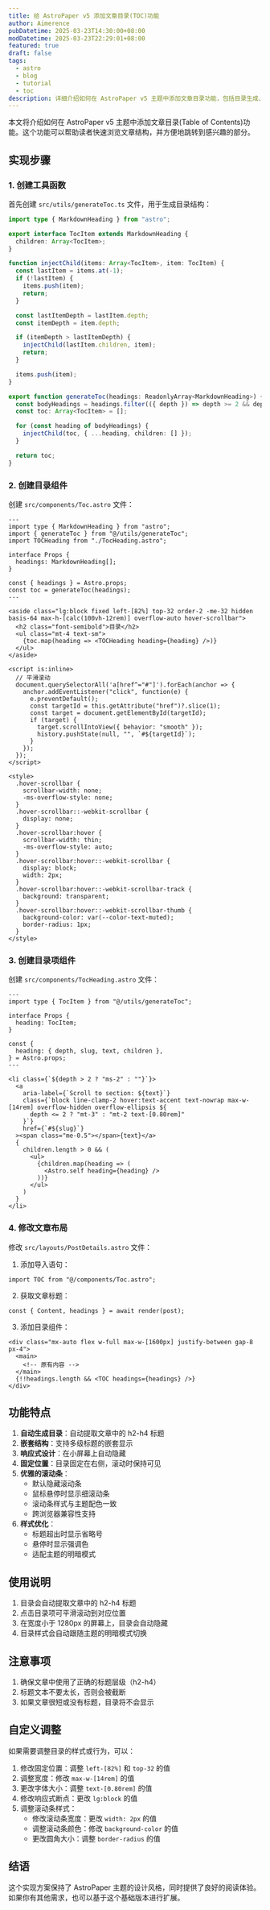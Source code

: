 ```yaml
---
title: 给 AstroPaper v5 添加文章目录(TOC)功能
author: Aimerence
pubDatetime: 2025-03-23T14:30:00+08:00
modDatetime: 2025-03-23T22:29:01+08:00
featured: true
draft: false
tags:
  - astro
  - blog
  - tutorial
  - toc
description: 详细介绍如何在 AstroPaper v5 主题中添加文章目录功能，包括目录生成、样式设置和主题适配。
---
```


本文将介绍如何在 AstroPaper v5 主题中添加文章目录(Table of Contents)功能。这个功能可以帮助读者快速浏览文章结构，并方便地跳转到感兴趣的部分。

## 实现步骤

### 1. 创建工具函数

首先创建 `src/utils/generateToc.ts` 文件，用于生成目录结构：

```typescript
import type { MarkdownHeading } from "astro";

export interface TocItem extends MarkdownHeading {
  children: Array<TocItem>;
}

function injectChild(items: Array<TocItem>, item: TocItem) {
  const lastItem = items.at(-1);
  if (!lastItem) {
    items.push(item);
    return;
  }

  const lastItemDepth = lastItem.depth;
  const itemDepth = item.depth;

  if (itemDepth > lastItemDepth) {
    injectChild(lastItem.children, item);
    return;
  }

  items.push(item);
}

export function generateToc(headings: ReadonlyArray<MarkdownHeading>) {
  const bodyHeadings = headings.filter(({ depth }) => depth >= 2 && depth <= 4);
  const toc: Array<TocItem> = [];

  for (const heading of bodyHeadings) {
    injectChild(toc, { ...heading, children: [] });
  }

  return toc;
}
```

### 2. 创建目录组件

创建 `src/components/Toc.astro` 文件：

```astro
---
import type { MarkdownHeading } from "astro";
import { generateToc } from "@/utils/generateToc";
import TOCHeading from "./TocHeading.astro";

interface Props {
  headings: MarkdownHeading[];
}

const { headings } = Astro.props;
const toc = generateToc(headings);
---

<aside class="lg:block fixed left-[82%] top-32 order-2 -me-32 hidden basis-64 max-h-[calc(100vh-12rem)] overflow-auto hover-scrollbar">
  <h2 class="font-semibold">目录</h2>
  <ul class="mt-4 text-sm">
    {toc.map(heading => <TOCHeading heading={heading} />)}
  </ul>
</aside>

<script is:inline>
  // 平滑滚动
  document.querySelectorAll('a[href^="#"]').forEach(anchor => {
    anchor.addEventListener("click", function(e) {
      e.preventDefault();
      const targetId = this.getAttribute("href")?.slice(1);
      const target = document.getElementById(targetId);
      if (target) {
        target.scrollIntoView({ behavior: "smooth" });
        history.pushState(null, "", `#${targetId}`);
      }
    });
  });
</script>

<style>
  .hover-scrollbar {
    scrollbar-width: none;
    -ms-overflow-style: none;
  }
  .hover-scrollbar::-webkit-scrollbar {
    display: none;
  }
  .hover-scrollbar:hover {
    scrollbar-width: thin;
    -ms-overflow-style: auto;
  }
  .hover-scrollbar:hover::-webkit-scrollbar {
    display: block;
    width: 2px;
  }
  .hover-scrollbar:hover::-webkit-scrollbar-track {
    background: transparent;
  }
  .hover-scrollbar:hover::-webkit-scrollbar-thumb {
    background-color: var(--color-text-muted);
    border-radius: 1px;
  }
</style>
```

### 3. 创建目录项组件

创建 `src/components/TocHeading.astro` 文件：

```astro
---
import type { TocItem } from "@/utils/generateToc";

interface Props {
  heading: TocItem;
}

const {
  heading: { depth, slug, text, children },
} = Astro.props;
---

<li class={`${depth > 2 ? "ms-2" : ""}`}>
  <a
    aria-label={`Scroll to section: ${text}`}
    class={`block line-clamp-2 hover:text-accent text-nowrap max-w-[14rem] overflow-hidden overflow-ellipsis ${
      depth <= 2 ? "mt-3" : "mt-2 text-[0.80rem]"
    }`}
    href={`#${slug}`}
  ><span class="me-0.5"></span>{text}</a>
  {
    children.length > 0 && (
      <ul>
        {children.map(heading => (
          <Astro.self heading={heading} />
        ))}
      </ul>
    )
  }
</li>
```

### 4. 修改文章布局

修改 `src/layouts/PostDetails.astro` 文件：

1. 添加导入语句：
```astro
import TOC from "@/components/Toc.astro";
```

2. 获取文章标题：
```astro
const { Content, headings } = await render(post);
```

3. 添加目录组件：
```astro
<div class="mx-auto flex w-full max-w-[1600px] justify-between gap-8 px-4">
  <main>
    <!-- 原有内容 -->
  </main>
  {!!headings.length && <TOC headings={headings} />}
</div>
```

## 功能特点

1. **自动生成目录**：自动提取文章中的 h2-h4 标题
2. **嵌套结构**：支持多级标题的嵌套显示
3. **响应式设计**：在小屏幕上自动隐藏
4. **固定位置**：目录固定在右侧，滚动时保持可见
5. **优雅的滚动条**：
   - 默认隐藏滚动条
   - 鼠标悬停时显示细滚动条
   - 滚动条样式与主题配色一致
   - 跨浏览器兼容性支持
6. **样式优化**：
   - 标题超出时显示省略号
   - 悬停时显示强调色
   - 适配主题的明暗模式

## 使用说明

1. 目录会自动提取文章中的 h2-h4 标题
2. 点击目录项可平滑滚动到对应位置
3. 在宽度小于 1280px 的屏幕上，目录会自动隐藏
4. 目录样式会自动跟随主题的明暗模式切换

## 注意事项

1. 确保文章中使用了正确的标题层级（h2-h4）
2. 标题文本不要太长，否则会被截断
3. 如果文章很短或没有标题，目录将不会显示

## 自定义调整

如果需要调整目录的样式或行为，可以：

1. 修改固定位置：调整 `left-[82%]` 和 `top-32` 的值
2. 调整宽度：修改 `max-w-[14rem]` 的值
3. 更改字体大小：调整 `text-[0.80rem]` 的值
4. 修改响应式断点：更改 `lg:block` 的值
5. 调整滚动条样式：
   - 修改滚动条宽度：更改 `width: 2px` 的值
   - 调整滚动条颜色：修改 `background-color` 的值
   - 更改圆角大小：调整 `border-radius` 的值

## 结语

这个实现方案保持了 AstroPaper 主题的设计风格，同时提供了良好的阅读体验。如果你有其他需求，也可以基于这个基础版本进行扩展。 